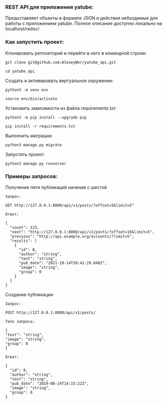 ### REST API для приложения yatube:

Предоставляет объекты в формате JSON и действия небходимые для работы с приложением yatube.
Полное описание доступно локально на localhost/redoc/

### Как запустить проект:

Клонировать репозиторий и перейти в него в командной строке:

```
git clone git@github.com:AlexeyWer/yatube_api.git
```

```
cd yatube_api
```

Cоздать и активировать виртуальное окружение:

```
python3 -m venv env
```

```
source env/bin/activate
```

Установить зависимости из файла requirements.txt:

```
python3 -m pip install --upgrade pip
```

```
pip install -r requirements.txt
```

Выполнить миграции:

```
python3 manage.py migrate
```

Запустить проект:

```
python3 manage.py runserver
```

### Примеры запросов:

Получение пяти публикаций начиная с шестой

```
Запрос:

GET http://127.0.0.1:8000/api/v1/posts/?offset=5&limit=5"

Ответ:

{
  "count": 123,
  "next": "http://127.0.0.1:8000/api/v1/posts/?offset=10&limit=5",
  "previous": "http://api.example.org/accounts/?limit=5",
  "results": [
    {
      "id": 0,
      "author": "string",
      "text": "string",
      "pub_date": "2021-10-14T20:41:29.648Z",
      "image": "string",
      "group": 0
    }
  ]
}
```

Создание публикации

```
Запрос:

POST http://127.0.0.1:8000/api/v1/posts/

Тело запроса:

{
"text": "string",
"image": "string",
"group": 0
}

Ответ:

{
  "id": 0,
  "author": "string",
  "text": "string",
  "pub_date": "2019-08-24T14:15:22Z",
  "image": "string",
  "group": 0
}
```
